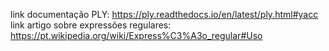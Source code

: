 link documentação PLY: https://ply.readthedocs.io/en/latest/ply.html#yacc
link artigo sobre expressões regulares: https://pt.wikipedia.org/wiki/Express%C3%A3o_regular#Uso
